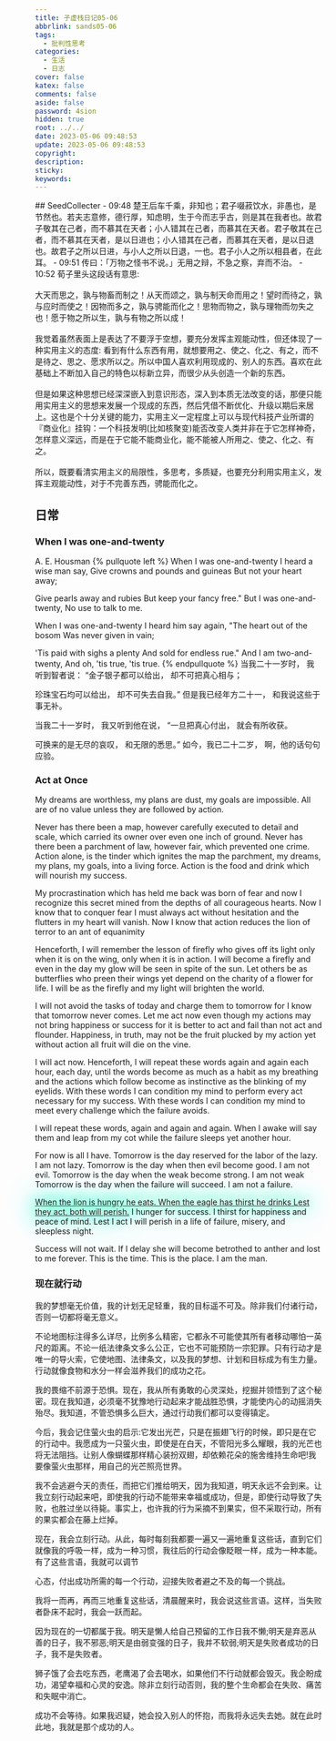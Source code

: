 ```yaml
---
title: 子虚栈日记05-06
abbrlink: sands05-06
tags:
  - 批判性思考
categories:
  - 生活
  - 日志
cover: false
katex: false
comments: false
aside: false
password: 4sion
hidden: true
root: ../../
date: 2023-05-06 09:48:53
update: 2023-05-06 09:48:53
copyright:
description:
sticky:
keywords:
---
```


<link rel="stylesheet" href="//unpkg.com/heti/umd/heti.min.css">
## SeedCollecter
- 09:48 楚王后车千乘，非知也；君子啜菽饮水，非愚也，是节然也。若夫志意修，德行厚，知虑明，生于今而志乎古，则是其在我者也。故君子敬其在己者，而不慕其在天者；小人错其在己者，而慕其在天者。君子敬其在己者，而不慕其在天者，是以日进也；小人错其在己者，而慕其在天者，是以日退也。故君子之所以日进，与小人之所以日退，一也。君子小人之所以相县者，在此耳。
- 09:51 传曰：「万物之怪书不说。」无用之辩，不急之察，弃而不治。
- 10:52 荀子里头这段话有意思:<br><br>大天而思之，孰与物畜而制之！从天而颂之，孰与制天命而用之！望时而待之，孰与应时而使之！因物而多之，孰与骋能而化之！思物而物之，孰与理物而勿失之也！愿于物之所以生，孰与有物之所以成！<br><br>我觉着虽然表面上是表达了不要浮于空想，要充分发挥主观能动性，但还体现了一种实用主义的态度: 看到有什么东西有用，就想要用之、使之、化之、有之，而不是待之、思之、愿求所以之。所以中国人喜欢利用现成的、别人的东西。喜欢在此基础上不断加入自己的特色以标新立异，而很少从头创造一个新的东西。<br><br>但是如果这种思想已经深深嵌入到意识形态，深入到本质无法改变的话，那便只能用实用主义的思想来发展一个现成的东西，然后凭借不断优化、升级以期后来居上。这也是个十分关键的能力，实用主义一定程度上可以与现代科技产业所谓的『商业化』挂钩：一个科技发明(比如核聚变)能否改变人类并非在于它怎样神奇，怎样意义深远，而是在于它能不能商业化，能不能被人所用之、使之、化之、有之。<br><br>所以，既要看清实用主义的局限性，多思考，多质疑，也要充分利用实用主义，发挥主观能动性，对于不完善东西，骋能而化之。


## 日常
### When I was one-and-twenty
A. E. Housman
{% pullquote left %}
When I was one-and-twenty
I heard a wise man say,
Give crowns and pounds and guineas
But not your heart away;

Give pearls away and rubies
But keep your fancy free."
But I was one-and-twenty,
No use to talk to me.

When I was one-and-twenty
I heard him say again,
"The heart out of the bosom
Was never given in vain;

'Tis paid with sighs a plenty
And sold for endless rue."
And I am two-and-twenty,
And oh, 'tis true, 'tis true.
{% endpullquote %}
当我二十一岁时，
我听到智者说：
“金子银子都可以给出，
却不可把真心相与；

珍珠宝石均可以给出，
却不可失去自我。”
但是我已经年方二十一，
和我说这些于事无补。

当我二十一岁时，
我又听到他在说，
“一旦把真心付出，
就会有所收获。

可换来的是无尽的哀叹，
和无限的悉思。”
如今，我已二十二岁，
啊，他的话句句应验。

### Act at Once


My dreams are worthless, my plans are dust, my goals are impossible. All are of no value unless they are followed by action.

Never has there been a map, however carefully executed to detail and scale, which carried its owner over even one inch of ground. Never has there been a parchment of law, however fair, which prevented one crime. Action alone, is the tinder which ignites the map the parchment, my dreams, my plans, my goals, into a living force. Action is the food and drink which will nourish my success.

My procrastination which has held me back was born of fear and now I recognize this secret mined from the depths of all courageous hearts. Now I know that to conquer fear I must always act without hesitation and the flutters in my heart will vanish. Now I know that action reduces the lion of terror to an ant of equanimity

Henceforth, I will remember the lesson of firefly who gives off its light only when it is on the wing, only when it is in action. I will become a firefly and even in the day my glow will be seen in spite of the sun. Let others be as butterflies who preen their wings yet depend on the charity of a flower for life. I will be as the firefly and my light will brighten the world.

I will not avoid the tasks of today and charge them to tomorrow for I know that tomorrow never comes. Let me act now even though my actions may not bring happiness or success for it is better to act and fail than not act and flounder. Happiness, in truth, may not be the fruit plucked by my action yet without action all fruit will die on the vine.

I will act now. Henceforth, I will repeat these words again and again each hour, each day, until the words become as much as a habit as my breathing and the actions which follow become as instinctive as the blinking of my eyelids. With these words I can condition my mind to perform every act necessary for my success. With these words I can condition my mind to meet every challenge which the failure avoids.

I will repeat these words, again and again and again. When I awake will say them and leap from my cot while the failure sleeps yet another hour.

For now is all I have. Tomorrow is the day reserved for the labor of the lazy. I am not lazy. Tomorrow is the day when then evil become good. I am not evil. Tomorrow is the day when the weak become strong. I am not weak Tomorrow is the day when the failure will succeed. I am not a failure.

<u style="text-shadow: 0 0 1px #fff, 0 0 10px #fff, 0 0 21px #fff, 0 0 42px #0fa, 0 0 82px #0fa, 0 0 23px #0fa, 0 0 103px #0fa, 0 0 73px #0fa;">When the lion is hungry he eats. When the eagle has thirst he drinks Lest they act, both will perish.</u> I hunger for success. I thirst for happiness and peace of mind. Lest I act I will perish in a life of failure, misery, and sleepless night.

Success will not wait. If I delay she will become betrothed to anther and lost to me forever. This is the time. This is the place. I am the man.

### 现在就行动

我的梦想毫无价值，我的计划无足轻重，我的目标遥不可及。除非我们付诸行动，否则一切都将毫无意义。

不论地图标注得多么详尽，比例多么精密，它都永不可能使其所有者移动哪怕一英尺的距离。不论一纸法律条文多么公正，它也不可能预防一宗犯罪。只有行动才是唯一的导火索，它使地图、法律条文，以及我的梦想、计划和目标成为有生力量。行动就像食物和水分一样会滋养我们的成功之花。

我的畏缩不前源于恐惧。现在，我从所有勇敢的心灵深处，挖掘并领悟到了这个秘密。现在我知道，必须毫不犹豫地行动起来才能战胜恐惧，才能使内心的动摇消失殆尽。我知道，不管恐惧多么巨大，通过行动我们都可以变得镇定。

今后，我会记住萤火虫的启示:它发出光芒，只是在振翅飞行的时候，即只是在它的行动中。我愿成为一只萤火虫，即使是在白天，不管阳光多么耀眼，我的光芒也将无法阻挡。让别人像蝴蝶那样精心装扮双翅，却依赖花朵的施舍维持生命吧!我要像萤火虫那样，用自己的光芒照亮世界。

我不会逃避今天的责任，而把它们推给明天，因为我知道，明天永远不会到来。让我立刻行动起来吧，即使我的行动不能带来幸福或成功，但是，即使行动导致了失败，也胜过坐以待毙。事实上，也许我的行为采摘不到果实，但不采取行动，所有的果实都会在藤上烂掉。

现在，我会立刻行动。从此，每时每刻我都要一遍又一遍地重复这些话，直到它们就像我的呼吸一样，成为一种习惯，我往后的行动会像眨眼一样，成为一种本能。有了这些言语，我就可以调节

心态，付出成功所需的每一个行动，迎接失败者避之不及的每一个挑战。

我将一而再，再而三地重复这些话，清晨醒来时，我会说这些言语。这样，当失败者卧床不起时，我会一跃而起。

因为现在的一切都属于我。明天是懒人给自己预留的工作日我不懒;明天是弃恶从善的日子，我不邪恶;明天是由弱变强的日子，我并不软弱;明天是失败者成功的日子，我不是失败者。

狮子饿了会去吃东西，老鹰渴了会去喝水，如果他们不行动就都会毁灭。我企盼成功，渴望幸福和心灵的安逸。除非立刻行动否则，我的整个生命都会在失败、痛苦和失眠中消亡。

成功不会等待。如果我迟疑，她会投入别人的怀抱，而我将永远失去她。就在此时此地，我就是那个成功的人。
